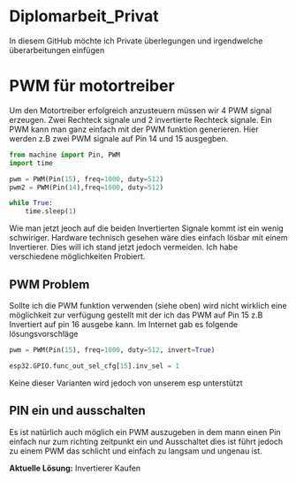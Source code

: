 # Diplomarbeit_Privat
In diesem GitHub möchte ich Private überlegungen und irgendwelche überarbeitungen einfügen

# PWM für motortreiber
Um den Motortreiber erfolgreich anzusteuern müssen wir 4 PWM signal erzeugen. Zwei Rechteck signale und 2 invertierte Rechteck signale. Ein PWM kann man ganz einfach mit der PWM funktion generieren. Hier werden z.B zwei PWM signale auf Pin 14 und 15 ausgegben.

```python
from machine import Pin, PWM
import time

pwm = PWM(Pin(15), freq=1000, duty=512)
pwm2 = PWM(Pin(14),freq=1000, duty=512)

while True:
    time.sleep(1)
```
Wie man jetzt jeoch auf die beiden Invertierten Signale kommt ist ein wenig schwiriger. Hardware technisch gesehen wäre dies einfach lösbar mit einem Invertierer. Dies will ich stand jetzt jedoch vermeiden. Ich habe verschiedene möglichkeiten Probiert. 
## PWM Problem
Sollte ich die PWM funktion verwenden (siehe oben) wird nicht wirklich eine möglichkeit zur verfügung gestellt mit der ich das PWM auf Pin 15 z.B Invertiert auf pin 16 ausgebe kann. Im Internet gab es folgende lösungsvorschläge
```python
pwm = PWM(Pin(15), freq=1000, duty=512, invert=True)
```
```python
esp32.GPIO.func_out_sel_cfg[15].inv_sel = 1
```
Keine dieser Varianten wird jedoch von unserem esp unterstützt
## PIN ein und ausschalten
Es ist natürlich auch möglich ein PWM auszugeben in dem mann einen Pin einfach nur zum richting zeitpunkt ein und Ausschaltet dies ist führt jedoch zu einem PWM das schlicht und einfach zu langsam und ungenau ist.

**Aktuelle Lösung:** Invertierer Kaufen
